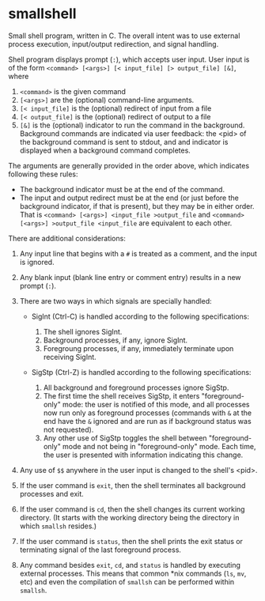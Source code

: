 # smallshell
 Small shell program, written in C.   The overall intent was to use external process execution, input/output redirection, and signal handling.

 Shell program displays prompt (`:`), which accepts user input.  User input is of the form `<command> [<args>] [< input_file] [> output_file] [&]`, where

 1. `<command>` is the given command
 2. `[<args>]` are the (optional) command-line arguments.
 3. `[< input_file]` is the (optional) redirect of input from a file
 4. `[< output_file]` is the (optional) redirect of output to a file
 5. `[&]` is the (optional) indicator to run the command in the background.  Background commands are indicated via user feedback: the \<pid> of the background command is sent to stdout, and and indicator is displayed when a background command completes.

 The arguments are generally provided in the order above, which indicates following these rules:

 *  The background indicator must be at the end of the command.
 *  The input and output redirect must be at the end (or just before the background indicator, if that is present), but they may be in either order.  That is `<command> [<args>] <input_file >output_file` and `<command> [<args>] >output_file <input_file` are equivalent to each other.

 There are additional considerations:

 1.  Any input line that begins with a `#` is treated as a comment, and the input is ignored.
 2.  Any blank input (blank line entry or comment entry) results in a new prompt (`:`).
 3.  There are two ways in which signals are specially handled:

        * SigInt (Ctrl-C) is handled according to the following specifications:
        
            1.  The shell ignores SigInt.
            2.  Background processes, if any, ignore SigInt.
            3.  Foregroung processes, if any, immediately terminate upon receiving SigInt.

        * SigStp (Ctrl-Z) is handled according to the following specifications:

            1.  All background and foreground processes ignore SigStp.
            2.  The first time the shell receives SigStp, it enters "foreground-only" mode: the user is notified of this mode, and all processes now run only as foreground processes (commands with `&` at the end have the `&` ignored and are run as if background status was not requested). 
            3.  Any other use of SigStp toggles the shell between "foreground-only" mode and not being in "foreground-only" mode.  Each time, the user is presented with information indicating this change.
4.  Any use of `$$` anywhere in the user input is changed to the shell's \<pid>.
5.  If the user command is `exit`, then the shell terminates all background processes and exit.
6.  If the user command is `cd`, then the shell changes its current working directory.  (It starts with the working directory being the directory in which `smallsh` resides.)
7.  If the user command is `status`, then the shell prints the exit status or terminating signal of the last foreground process.
8.  Any command besides `exit`, `cd`, and `status` is handled by executing external processes.  This means that common *nix commands (`ls`, `mv`, etc) and even the compilation of `smallsh` can be performed within `smallsh`.

